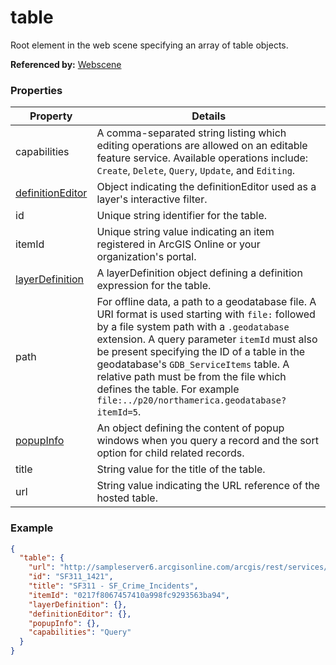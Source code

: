 # table

Root element in the web scene specifying an array of table objects.

**Referenced by:** [Webscene](webscene.md)

### Properties

| Property | Details
| --- | ---
| capabilities | A comma-separated string listing which editing operations are allowed on an editable feature service. Available operations include: `Create`, `Delete`, `Query`, `Update`, and `Editing`.
| [definitionEditor](definitionEditor.md) | Object indicating the definitionEditor used as a layer's interactive filter.
| id | Unique string identifier for the table.
| itemId | Unique string value indicating an item registered in ArcGIS Online or your organization's portal.
| [layerDefinition](layerDefinition.md) | A layerDefinition object defining a definition expression for the table.
| path | For offline data, a path to a geodatabase file. A URI format is used starting with `file:` followed by a file system path with a `.geodatabase` extension. A query parameter `itemId` must also be present specifying the ID of a table in the geodatabase's `GDB_ServiceItems` table. A relative path must be from the file which defines the table. For example `file:../p20/northamerica.geodatabase?itemId=5`.
| [popupInfo](popupInfo.md) | An object defining the content of popup windows when you query a record and the sort option for child related records.
| title | String value for the title of the table.
| url | String value indicating the URL reference of the hosted table.


### Example

```json
{
  "table": {
    "url": "http://sampleserver6.arcgisonline.com/arcgis/rest/services/SF311/FeatureServer/1",
    "id": "SF311_1421",
    "title": "SF311 - SF_Crime_Incidents",
    "itemId": "0217f8067457410a998fc9293563ba94",
    "layerDefinition": {},
    "definitionEditor": {},
    "popupInfo": {},
    "capabilities": "Query"
  }
}
```


